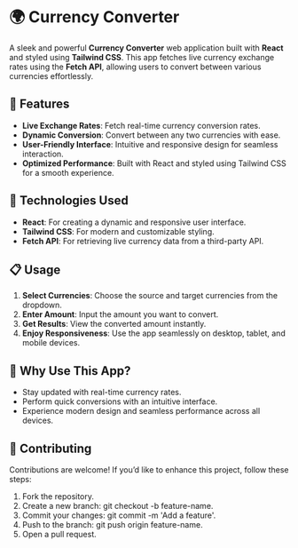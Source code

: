 # 🌍 Currency Converter

A sleek and powerful **Currency Converter** web application built with **React** and styled using **Tailwind CSS**. This app fetches live currency exchange rates using the **Fetch API**, allowing users to convert between various currencies effortlessly.

## 🚀 Features

- **Live Exchange Rates**: Fetch real-time currency conversion rates.
- **Dynamic Conversion**: Convert between any two currencies with ease.
- **User-Friendly Interface**: Intuitive and responsive design for seamless interaction.
- **Optimized Performance**: Built with React and styled using Tailwind CSS for a smooth experience.

## 🎨 Technologies Used

- **React**: For creating a dynamic and responsive user interface.
- **Tailwind CSS**: For modern and customizable styling.
- **Fetch API**: For retrieving live currency data from a third-party API.

## 📋 Usage

1. **Select Currencies**: Choose the source and target currencies from the dropdown.
2. **Enter Amount**: Input the amount you want to convert.
3. **Get Results**: View the converted amount instantly.
4. **Enjoy Responsiveness**: Use the app seamlessly on desktop, tablet, and mobile devices.

## 🔑 Why Use This App?

- Stay updated with real-time currency rates.
- Perform quick conversions with an intuitive interface.
- Experience modern design and seamless performance across all devices.

## 🤝 Contributing

Contributions are welcome! If you’d like to enhance this project, follow these steps:

1. Fork the repository.
2. Create a new branch: git checkout -b feature-name.
3. Commit your changes: git commit -m 'Add a feature'.
4. Push to the branch: git push origin feature-name.
5. Open a pull request.